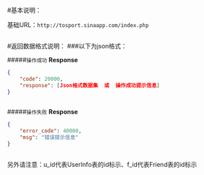 #基本说明：

基础URL：`http://tosport.sinaapp.com/index.php`
##

#返回数据格式说明：
###以下为json格式：

#####`操作成功`
**Response**
```json
{
	"code": 20000,
	"response": [Json格式数据集  或  操作成功提示信息]
}
```
##


#####`操作失败`
**Response**
```json
{
	"error_code": 40000,
	"msg": "错误提示信息"
}
```
##

另外请注意：u_id代表UserInfo表的id标示、f_id代表Friend表的id标示